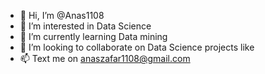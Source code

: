- 👋 Hi, I’m @Anas1108
- 👀 I’m interested in Data Science 
- 🌱 I’m currently learning Data mining
- 💞️ I’m looking to collaborate on Data Science projects like 
- 📫 Text me on  anaszafar1108@gmail.com

<!---
Anas1108/Anas1108 is a ✨ special ✨ repository because its `README.md` (this file) appears on your GitHub profile.
You can click the Preview link to take a look at your changes.
--->
